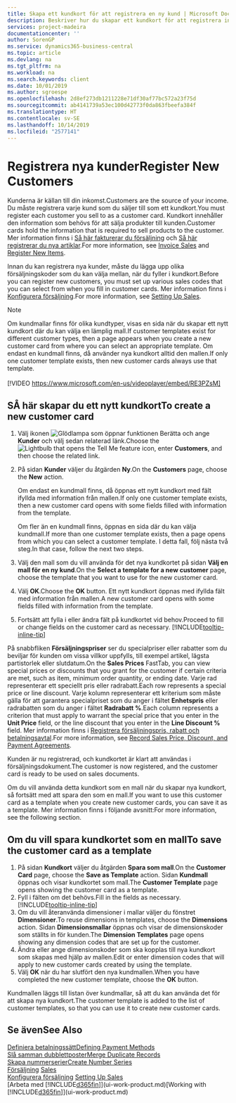 ```yaml
---
title: Skapa ett kundkort för att registrera en ny kund | Microsoft Docs
description: Beskriver hur du skapar ett kundkort för att registrera information om varje ny kund eller klienten som du säljer till.
services: project-madeira
documentationcenter: ''
author: SorenGP
ms.service: dynamics365-business-central
ms.topic: article
ms.devlang: na
ms.tgt_pltfrm: na
ms.workload: na
ms.search.keywords: client
ms.date: 10/01/2019
ms.author: sgroespe
ms.openlocfilehash: 2d8ef273db1211228e71df30af77bc572a23f75d
ms.sourcegitcommit: ab4141739a53ec100d42773f0da863fbeefa384f
ms.translationtype: HT
ms.contentlocale: sv-SE
ms.lasthandoff: 10/14/2019
ms.locfileid: "2577141"
---
```

# <a name="register-new-customers"></a><span data-ttu-id="b9671-103">Registrera nya kunder</span><span class="sxs-lookup"><span data-stu-id="b9671-103">Register New Customers</span></span>
<span data-ttu-id="b9671-104">Kunderna är källan till din inkomst.</span><span class="sxs-lookup"><span data-stu-id="b9671-104">Customers are the source of your income.</span></span> <span data-ttu-id="b9671-105">Du måste registrera varje kund som du säljer till som ett kundkort.</span><span class="sxs-lookup"><span data-stu-id="b9671-105">You must register each customer you sell to as a customer card.</span></span> <span data-ttu-id="b9671-106">Kundkort innehåller den information som behövs för att sälja produkter till kunden.</span><span class="sxs-lookup"><span data-stu-id="b9671-106">Customer cards hold the information that is required to sell products to the customer.</span></span> <span data-ttu-id="b9671-107">Mer information finns i [Så här fakturerar du försäljning](sales-how-invoice-sales.md) och [Så här registrerar du nya artiklar](inventory-how-register-new-items.md).</span><span class="sxs-lookup"><span data-stu-id="b9671-107">For more information, see [Invoice Sales](sales-how-invoice-sales.md) and [Register New Items](inventory-how-register-new-items.md).</span></span>  

<span data-ttu-id="b9671-108">Innan du kan registrera nya kunder, måste du lägga upp olika försäljningskoder som du kan välja mellan, när du fyller i kundkort.</span><span class="sxs-lookup"><span data-stu-id="b9671-108">Before you can register new customers, you must set up various sales codes that you can select from when you fill in customer cards.</span></span> <span data-ttu-id="b9671-109">Mer information finns i [Konfigurera försäljning](sales-setup-sales.md).</span><span class="sxs-lookup"><span data-stu-id="b9671-109">For more information, see [Setting Up Sales](sales-setup-sales.md).</span></span>

> [!NOTE]  
>   <span data-ttu-id="b9671-110">Om kundmallar finns för olika kundtyper, visas en sida när du skapar ett nytt kundkort där du kan välja en lämplig mall.</span><span class="sxs-lookup"><span data-stu-id="b9671-110">If customer templates exist for different customer types, then a page appears when you create a new customer card from where you can select an appropriate template.</span></span> <span data-ttu-id="b9671-111">Om endast en kundmall finns, då använder nya kundkort alltid den mallen.</span><span class="sxs-lookup"><span data-stu-id="b9671-111">If only one customer template exists, then new customer cards always use that template.</span></span>
<br><br>
> [!VIDEO https://www.microsoft.com/en-us/videoplayer/embed/RE3PZsM]

## <a name="to-create-a-new-customer-card"></a><span data-ttu-id="b9671-112">SÅ här skapar du ett nytt kundkort</span><span class="sxs-lookup"><span data-stu-id="b9671-112">To create a new customer card</span></span>
1. <span data-ttu-id="b9671-113">Välj ikonen ![Glödlampa som öppnar funktionen Berätta](media/ui-search/search_small.png "Berätta vad du vill göra") och ange **Kunder** och välj sedan relaterad länk.</span><span class="sxs-lookup"><span data-stu-id="b9671-113">Choose the ![Lightbulb that opens the Tell Me feature](media/ui-search/search_small.png "Tell me what you want to do") icon, enter **Customers**, and then choose the related link.</span></span>  
2. <span data-ttu-id="b9671-114">På sidan **Kunder** väljer du åtgärden **Ny**.</span><span class="sxs-lookup"><span data-stu-id="b9671-114">On the **Customers** page, choose the **New** action.</span></span>

    <span data-ttu-id="b9671-115">Om endast en kundmall finns, då öppnas ett nytt kundkort med fält ifyllda med information från mallen.</span><span class="sxs-lookup"><span data-stu-id="b9671-115">If only one customer template exists, then a new customer card opens with some fields filled with information from the template.</span></span>

    <span data-ttu-id="b9671-116">Om fler än en kundmall finns, öppnas en sida där du kan välja kundmall.</span><span class="sxs-lookup"><span data-stu-id="b9671-116">If more than one customer template exists, then a page opens from which you can select a customer template.</span></span> <span data-ttu-id="b9671-117">I detta fall, följ nästa två steg.</span><span class="sxs-lookup"><span data-stu-id="b9671-117">In that case, follow the next two steps.</span></span>
3. <span data-ttu-id="b9671-118">Välj den mall som du vill använda för det nya kundkortet på sidan **Välj en mall för en ny kund**.</span><span class="sxs-lookup"><span data-stu-id="b9671-118">On the **Select a template for a new customer** page, choose the template that you want to use for the new customer card.</span></span>
4. <span data-ttu-id="b9671-119">Välj **OK**.</span><span class="sxs-lookup"><span data-stu-id="b9671-119">Choose the **OK** button.</span></span> <span data-ttu-id="b9671-120">Ett nytt kundkort öppnas med ifyllda fält med information från mallen.</span><span class="sxs-lookup"><span data-stu-id="b9671-120">A new customer card opens with some fields filled with information from the template.</span></span>  
5. <span data-ttu-id="b9671-121">Fortsätt att fylla i eller ändra fält på kundkortet vid behov.</span><span class="sxs-lookup"><span data-stu-id="b9671-121">Proceed to fill or change fields on the customer card as necessary.</span></span> [!INCLUDE[tooltip-inline-tip](includes/tooltip-inline-tip_md.md)]

<span data-ttu-id="b9671-122">På snabbfliken **Försäljningspriser** ser du specialpriser eller rabatter som du beviljar för kunden om vissa villkor uppfylls, till exempel artikel, lägsta partistorlek eller slutdatum.</span><span class="sxs-lookup"><span data-stu-id="b9671-122">On the **Sales Prices** FastTab, you can view special prices or discounts that you grant for the customer if certain criteria are met, such as item, minimum order quantity, or ending date.</span></span> <span data-ttu-id="b9671-123">Varje rad representerar ett speciellt pris eller radrabatt.</span><span class="sxs-lookup"><span data-stu-id="b9671-123">Each row represents a special price or line discount.</span></span> <span data-ttu-id="b9671-124">Varje kolumn representerar ett kriterium som måste gälla för att garantera specialpriset som du anger i fältet **Enhetspris** eller radrabatten som du anger i fältet **Radrabatt %**.</span><span class="sxs-lookup"><span data-stu-id="b9671-124">Each column represents a criterion that must apply to warrant the special price that you enter in the **Unit Price** field, or the line discount that you enter in the **Line Discount %** field.</span></span> <span data-ttu-id="b9671-125">Mer information finns i [Registrera försäljningspris, rabatt och betalningsavtal](sales-how-record-sales-price-discount-payment-agreements.md).</span><span class="sxs-lookup"><span data-stu-id="b9671-125">For more information, see [Record Sales Price, Discount, and Payment Agreements](sales-how-record-sales-price-discount-payment-agreements.md).</span></span>

<span data-ttu-id="b9671-126">Kunden är nu registrerad, och kundkortet är klart att användas i försäljningsdokument.</span><span class="sxs-lookup"><span data-stu-id="b9671-126">The customer is now registered, and the customer card is ready to be used on sales documents.</span></span>

<span data-ttu-id="b9671-127">Om du vill använda detta kundkort som en mall när du skapar nya kundkort, så fortsätt med att spara den som en mall.</span><span class="sxs-lookup"><span data-stu-id="b9671-127">If you want to use this customer card as a template when you create new customer cards, you can save it as a template.</span></span> <span data-ttu-id="b9671-128">Mer information finns i följande avsnitt:</span><span class="sxs-lookup"><span data-stu-id="b9671-128">For more information, see the following section.</span></span>

## <a name="to-save-the-customer-card-as-a-template"></a><span data-ttu-id="b9671-129">Om du vill spara kundkortet som en mall</span><span class="sxs-lookup"><span data-stu-id="b9671-129">To save the customer card as a template</span></span>
1. <span data-ttu-id="b9671-130">På sidan **Kundkort** väljer du åtgärden **Spara som mall**.</span><span class="sxs-lookup"><span data-stu-id="b9671-130">On the **Customer Card** page, choose the **Save as Template** action.</span></span> <span data-ttu-id="b9671-131">Sidan **Kundmall** öppnas och visar kundkortet som mall.</span><span class="sxs-lookup"><span data-stu-id="b9671-131">The **Customer Template** page opens showing the customer card as a template.</span></span>
2. <span data-ttu-id="b9671-132">Fyll i fälten om det behövs.</span><span class="sxs-lookup"><span data-stu-id="b9671-132">Fill in the fields as necessary.</span></span> [!INCLUDE[tooltip-inline-tip](includes/tooltip-inline-tip_md.md)]
3. <span data-ttu-id="b9671-133">Om du vill återanvända dimensioner i mallar väljer du fönstret **Dimensioner**.</span><span class="sxs-lookup"><span data-stu-id="b9671-133">To reuse dimensions in templates, choose the **Dimensions** action.</span></span> <span data-ttu-id="b9671-134">Sidan **Dimensionsmallar** öppnas och visar de dimensionskoder som ställts in för kunden.</span><span class="sxs-lookup"><span data-stu-id="b9671-134">The **Dimension Templates** page opens showing any dimension codes that are set up for the customer.</span></span>
4. <span data-ttu-id="b9671-135">Ändra eller ange dimensionskoder som ska kopplas till nya kundkort som skapas med hjälp av mallen.</span><span class="sxs-lookup"><span data-stu-id="b9671-135">Edit or enter dimension codes that will apply to new customer cards created by using the template.</span></span>  
5. <span data-ttu-id="b9671-136">Välj **OK** när du har slutfört den nya kundmallen.</span><span class="sxs-lookup"><span data-stu-id="b9671-136">When you have completed the new customer template, choose the **OK** button.</span></span>

<span data-ttu-id="b9671-137">Kundmallen läggs till listan över kundmallar, så att du kan använda det för att skapa nya kundkort.</span><span class="sxs-lookup"><span data-stu-id="b9671-137">The customer template is added to the list of customer templates, so that you can use it to create new customer cards.</span></span>

## <a name="see-also"></a><span data-ttu-id="b9671-138">Se även</span><span class="sxs-lookup"><span data-stu-id="b9671-138">See Also</span></span>
[<span data-ttu-id="b9671-139">Definiera betalningssätt</span><span class="sxs-lookup"><span data-stu-id="b9671-139">Defining Payment Methods</span></span>](finance-payment-methods.md)  
[<span data-ttu-id="b9671-140">Slå samman dubblettposter</span><span class="sxs-lookup"><span data-stu-id="b9671-140">Merge Duplicate Records</span></span>](sales-how-merge-duplicate-records.md)  
[<span data-ttu-id="b9671-141">Skapa nummerserier</span><span class="sxs-lookup"><span data-stu-id="b9671-141">Create Number Series</span></span>](ui-create-number-series.md)  
<span data-ttu-id="b9671-142">[Försäljning](sales-manage-sales.md)  </span><span class="sxs-lookup"><span data-stu-id="b9671-142">[Sales](sales-manage-sales.md)  </span></span>  
<span data-ttu-id="b9671-143">[Konfigurera försäljning](sales-setup-sales.md)  </span><span class="sxs-lookup"><span data-stu-id="b9671-143">[Setting Up Sales](sales-setup-sales.md)  </span></span>  
<span data-ttu-id="b9671-144">[Arbeta med [!INCLUDE[d365fin](includes/d365fin_md.md)]](ui-work-product.md)</span><span class="sxs-lookup"><span data-stu-id="b9671-144">[Working with [!INCLUDE[d365fin](includes/d365fin_md.md)]](ui-work-product.md)</span></span>

